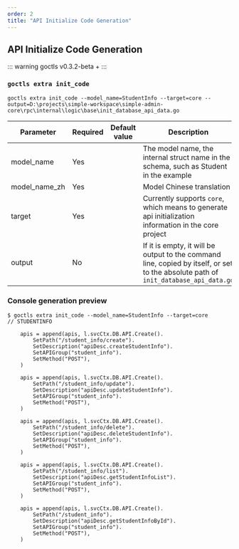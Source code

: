 ```yaml
---
order: 2
title: "API Initialize Code Generation"
---
```


## API Initialize Code Generation

::: warning
goctls v0.3.2-beta +
:::

### `goctls extra init_code`

```shell
goctls extra init_code --model_name=StudentInfo --target=core --output=D:\projects\simple-workspace\simple-admin-core\rpc\internal\logic\base\init_database_api_data.go
```

| Parameter     | Required | Default value | Description                                                                                                                         |
| ------------- | -------- | ------------- | ----------------------------------------------------------------------------------------------------------------------------------- |
| model_name    | Yes      |               | The model name, the internal struct name in the schema, such as Student in the example                                              |
| model_name_zh | Yes      |               | Model Chinese translation                                                                                                           |
| target        | Yes      |               | Currently supports `core`, which means to generate api initialization information in the core project                               |
| output        | No       |               | If it is empty, it will be output to the command line, copied by itself, or set to the absolute path of `init_database_api_data.go` |

### Console generation preview

```text
$ goctls extra init_code --model_name=StudentInfo --target=core
// STUDENTINFO

    apis = append(apis, l.svcCtx.DB.API.Create().
        SetPath("/student_info/create").
        SetDescription("apiDesc.createStudentInfo").
        SetAPIGroup("student_info").
        SetMethod("POST"),
    )

    apis = append(apis, l.svcCtx.DB.API.Create().
        SetPath("/student_info/update").
        SetDescription("apiDesc.updateStudentInfo").
        SetAPIGroup("student_info").
        SetMethod("POST"),
    )

    apis = append(apis, l.svcCtx.DB.API.Create().
        SetPath("/student_info/delete").
        SetDescription("apiDesc.deleteStudentInfo").
        SetAPIGroup("student_info").
        SetMethod("POST"),
    )

    apis = append(apis, l.svcCtx.DB.API.Create().
        SetPath("/student_info/list").
        SetDescription("apiDesc.getStudentInfoList").
        SetAPIGroup("student_info").
        SetMethod("POST"),
    )

    apis = append(apis, l.svcCtx.DB.API.Create().
        SetPath("/student_info").
        SetDescription("apiDesc.getStudentInfoById").
        SetAPIGroup("student_info").
        SetMethod("POST"),
    )

```
